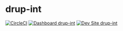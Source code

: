 # drup-int

[![CircleCI](https://circleci.com/gh/mariacha/drup-int.svg?style=shield)](https://circleci.com/gh/mariacha/drup-int)
[![Dashboard drup-int](https://img.shields.io/badge/dashboard-drup_int-yellow.svg)](https://dashboard.pantheon.io/sites/89f8e2af-a059-4bcc-a972-a2f161f5ccce#dev/code)
[![Dev Site drup-int](https://img.shields.io/badge/site-drup_int-blue.svg)](http://dev-drup-int.pantheonsite.io/)